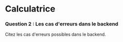 # Calculatrice

### Question 2 : Les cas d'erreurs dans le backend

Citez les cas d'erreurs possibles dans le backend.
